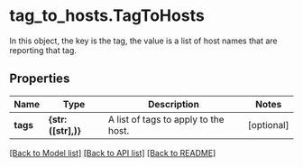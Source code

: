 # tag_to_hosts.TagToHosts

In this object, the key is the tag, the value is a list of host names that are reporting that tag.
## Properties
Name | Type | Description | Notes
------------ | ------------- | ------------- | -------------
**tags** | **{str: ([str],)}** | A list of tags to apply to the host. | [optional] 

[[Back to Model list]](README.md#documentation-for-models) [[Back to API list]](README.md#documentation-for-api-endpoints) [[Back to README]](README.md)


